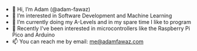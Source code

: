 - 👋 Hi, I’m Adam (@adam-fawaz)
- 👀 I’m interested in Software Development and Machine Learning
- 🌱 I’m currently doing my A-Levels and in my spare time I like to program
- 💞️ Recently I've been interested in microcontrollers like the Raspberry Pi Pico and Arduino
- 📫 You can reach me by email: me@adamfawaz.com

<!---
adam-fawaz/adam-fawaz is a ✨ special ✨ repository because its `README.md` (this file) appears on your GitHub profile.
You can click the Preview link to take a look at your changes.
--->
